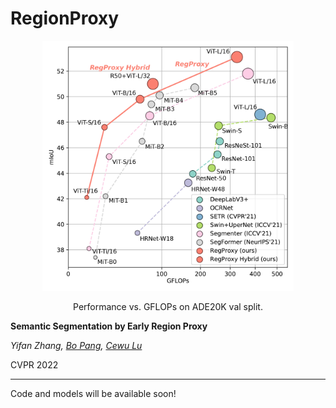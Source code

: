 # RegionProxy

<div align="center">
  <img src="./.github/perf-gflops-param.jpg" height="400">
</div>
<p align="center">
  Performance vs. GFLOPs on ADE20K val split.
</p>

**Semantic Segmentation by Early Region Proxy**

*Yifan Zhang, [Bo Pang](https://bopang1996.github.io/), [Cewu Lu](https://mvig.sjtu.edu.cn/)*

CVPR 2022

------

Code and models will be available soon!
